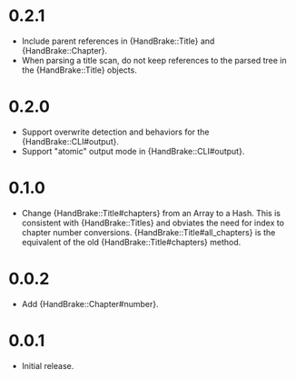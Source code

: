 0.2.1
=====

- Include parent references in {HandBrake::Title} and
  {HandBrake::Chapter}.
- When parsing a title scan, do not keep references to the parsed tree
  in the {HandBrake::Title} objects.

0.2.0
=====

- Support overwrite detection and behaviors for the
  {HandBrake::CLI#output}.
- Support "atomic" output mode in {HandBrake::CLI#output}.

0.1.0
=====

- Change {HandBrake::Title#chapters} from an Array to a Hash. This is
  consistent with {HandBrake::Titles} and obviates the need for index
  to chapter number conversions. {HandBrake::Title#all_chapters} is
  the equivalent of the old {HandBrake::Title#chapters} method.

0.0.2
=====

- Add {HandBrake::Chapter#number}.

0.0.1
=====

- Initial release.
